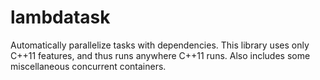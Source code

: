 lambdatask
==========

Automatically parallelize tasks with dependencies.  This library uses only C++11 features, and thus runs anywhere C++11 runs.  Also includes some miscellaneous concurrent containers.
